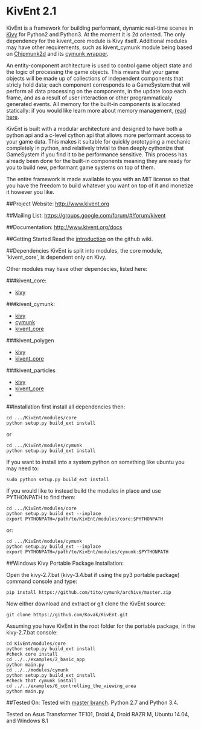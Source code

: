 KivEnt 2.1
==========
KivEnt is a framework for building performant, dynamic real-time scenes in [Kivy](http://kivy.org/#home) for Python2 and Python3. At the moment it is 2d oriented. The only dependency for the kivent_core module is Kivy itself. Additional modules may have other requirements, such as kivent_cymunk module being based on [Chipmunk2d](https://chipmunk-physics.net/) and its [cymunk wrapper](https://github.com/tito/cymunk).

An entity-component architecture is used to control game object state and the logic of processing the game objects. This means that your game objects will be made up of collections of independent components that stricly hold data; each component corresponds to a GameSystem that will perform all data processing on the components, in the update loop each frame, and as a result of user interaction or other programmaticaly generated events. All memory for the built-in components is allocated statically: if you would like learn more about memory management, [read here](http://kivent.org/docs/memory_handlers.html).

KivEnt is built with a modular architecture and designed to have both a python api and a c-level cython api that allows more performant access to your game data. This makes it suitable for quickly prototyping a mechanic completely in python, and relatively trivial to then deeply cythonize that GameSystem if you find it to be performance sensitive. This process has already been done for the built-in components meaning they are ready for you to build new, performant game systems on top of them.

The entire framework is made available to you with an MIT license so that you have the freedom to build whatever you want on top of it and monetize it however you like. 

##Project Website: 
http://www.kivent.org

##Mailing List: 
https://groups.google.com/forum/#!forum/kivent

##Documentation: 
http://www.kivent.org/docs  

##Getting Started
Read the [introduction](https://github.com/kivy/KivEnt/wiki/An-Introduction-to-KivEnt) on the github wiki.

##Dependencies
KivEnt is split into modules, the core module, 'kivent_core', is dependent only on Kivy.

Other modules may have other dependecies, listed here:

###kivent_core:
* [kivy](https://github.com/kivy/kivy)

###kivent_cymunk:
* [kivy](https://github.com/kivy/kivy)
* [cymunk](https://github.com/tito/cymunk)
* [kivent_core](https://github.com/kivy/KivEnt/tree/master/modules/core)

###kivent_polygen
* [kivy](https://github.com/kivy/kivy)
* [kivent_core](https://github.com/kivy/KivEnt/tree/master/modules/core)

###kivent_particles
* [kivy](https://github.com/kivy/kivy)
* [kivent_core](https://github.com/kivy/KivEnt/tree/master/modules/core)
* 
##Installation
first install all dependencies then:

    cd .../KivEnt/modules/core
    python setup.py build_ext install
or

    cd .../KivEnt/modules/cymunk
    python setup.py build_ext install

If you want to install into a system python on something like ubuntu you may need to:

    sudo python setup.py build_ext install
    
If you would like to instead build the modules in place and use PYTHONPATH to find them:

    cd .../KivEnt/modules/core
    python setup.py build_ext --inplace
    export PYTHONPATH=/path/to/KivEnt/modules/core:$PYTHONPATH 
or:

    cd .../KivEnt/modules/cymunk
    python setup.py build_ext --inplace
    export PYTHONPATH=/path/to/KivEnt/modules/cymunk:$PYTHONPATH 

##Windows Kivy Portable Package Installation:

Open the kivy-2.7.bat (kivy-3.4.bat if using the py3 portable package) command console and type:

    pip install https://github.com/tito/cymunk/archive/master.zip
    
Now either download and extract or git clone the KivEnt source:

    git clone https://github.com/Kovak/KivEnt.git

Assuming you have KivEnt in the root folder for the portable package, in the kivy-2.7.bat console:

    cd KivEnt/modules/core
    python setup.py build_ext install
    #check core install
    cd ../../examples/2_basic_app
    python main.py
    cd ../../modules/cymunk
    python setup.py build_ext install
    #check that cymunk install
    cd ../../examples/6_controlling_the_viewing_area
    python main.py

##Tested On:
Tested with [master branch](https://github.com/kivy/kivy). Python 2.7 and Python 3.4.

Tested on Asus Transformer TF101, Droid 4, Droid RAZR M, Ubuntu 14.04, and Windows 8.1
